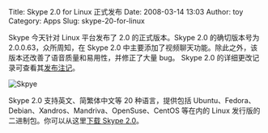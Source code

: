 Title: Skype 2.0 for Linux 正式发布
Date: 2008-03-14 13:03
Author: toy
Category: Apps
Slug: skype-20-for-linux

Skype 今天针对 Linux 平台发布了 2.0 的正式版本。Skype 2.0 的确切版本号为
2.0.0.63，众所周知，在 Skype 2.0
中主要添加了视频聊天功能。除此之外，该版本还改善了语音质量和易用性，并修正了大量
bug。 Skype 2.0
的详细更改记录可查看其[发布注记](https://developer.skype.com/LinuxSkype/ReleaseNotes)。

![Skpye](http://i.linuxtoy.org/i/2007/11/skypelinux-video.png)

Skype 2.0 支持英文、简繁体中文等 20 种语言，提供包括
Ubuntu、Fedora、Debian、Xandros、Mandriva、OpenSuse、CentOS 等在内的
Linux 发行版的二进制包。你可以从这里[下载 Skype
2.0](http://www.skype.com/download/skype/linux/choose/)。

